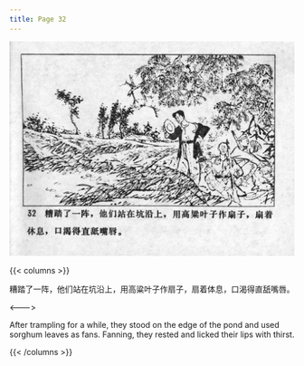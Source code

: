 ```yaml
---
title: Page 32
---
```


![niqiu page](./../../images/niqiu/seifert0397_nqkg_0036_032.jpg)

{{< columns >}}

糟踏了一阵，他们站在坑沿上，用高粱叶子作扇子，扇着体息，口渴得直舐嘴唇。

<--->

After trampling for a while, they stood on the edge of the pond and used sorghum leaves as fans. Fanning, they rested and licked their lips with thirst.

{{< /columns >}}
